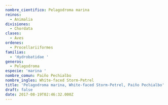 ```yaml
---
nombre_cientifico: Pelagodroma marina
reinos:
  - Animalia
divisiones:
  - Chordata
clases:
  - Aves
ordenes:
  - Procellariiformes
familias:
  - 'Hydrobatidae '
generos:
  - Pelagodroma
especie: 'marina '
nombre_comun: Paiño Pechialbo
nombre_ingles: White-faced Storm-Petrel
title: 'Pelagodroma marina, White-faced Storm-Petrel, Paiño Pechialbo'
draft: false
date: 2017-08-19T02:46:32.000Z
---
```


